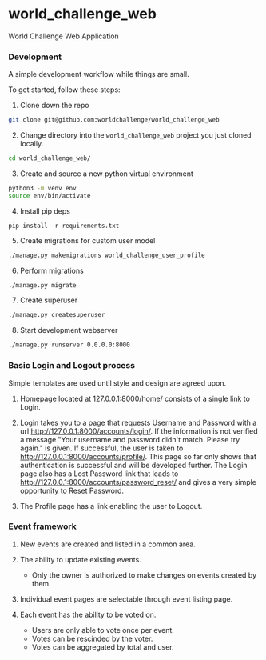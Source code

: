 # world\_challenge\_web
World Challenge Web Application

### Development
A simple development workflow while things are small.

To get started, follow these steps:

1. Clone down the repo
```bash
git clone git@github.com:worldchallenge/world_challenge_web
```
2. Change directory into the `world_challenge_web` project you just cloned locally.
```bash
cd world_challenge_web/
```
3. Create and source a new python virtual environment
```bash
python3 -m venv env
source env/bin/activate
```
4. Install pip deps
```
pip install -r requirements.txt 
```
5. Create migrations for custom user model
```bash
./manage.py makemigrations world_challenge_user_profile
```
6. Perform migrations
```bash
./manage.py migrate
```
7. Create superuser
```bash
./manage.py createsuperuser
```
8. Start development webserver
```bash
./manage.py runserver 0.0.0.0:8000
```

### Basic Login and Logout process

Simple templates are used until style and design are agreed upon.

1. Homepage located at 127.0.0.1:8000/home/ consists of a single link to Login.

2. Login takes you to a page that requests Username and Password with a url http://127.0.0.1:8000/accounts/login/.  If the information is not verified a message "Your username and password didn't match. Please try again." is given.  If successful, the user is taken to http://127.0.0.1:8000/accounts/profile/.  This page so far only shows that authentication is successful and will be developed further.  The Login page also has a Lost Password link that leads to http://127.0.0.1:8000/accounts/password_reset/ and gives a very simple opportunity to Reset Password.

3. The Profile page has a link enabling the user to Logout.

### Event framework

1. New events are created and listed in a common area.

2. The ability to update existing events.
      - Only the owner is authorized to make changes on events created by them.

3.  Individual event pages are selectable through event listing page.

4.  Each event has the ability to be voted on. 
      - Users are only able to vote once per event.  
      - Votes can be rescinded by the voter.
      - Votes can be aggregated by total and user.

